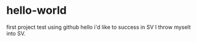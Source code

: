 # hello-world
first project test using github
hello i'd like to success in SV
I throw myselt into SV.
